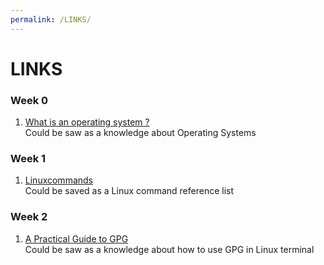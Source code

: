 ```yaml
---
permalink: /LINKS/
---
```


# LINKS

### Week 0
1. [What is an operating system ?](https://edu.gcfglobal.org/en/computerbasics/understanding-operating-systems/1/)<br>
Could be saw as a knowledge about Operating Systems

### Week 1
1. [Linuxcommands](http://cc.iiti.ac.in/docs/linuxcommands.pdf)<br>
Could be saved as a Linux command reference list

### Week 2
1. [A Practical Guide to GPG](https://www.linuxbabe.com/security/a-practical-guide-to-gpg-part-1-generate-your-keypair)<br>
Could be saw as a knowledge about how to use GPG in Linux terminal
